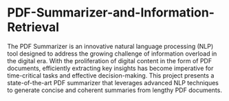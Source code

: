 # PDF-Summarizer-and-Information-Retrieval
The PDF Summarizer is an innovative natural language processing (NLP) tool designed to address the growing challenge of information overload in the digital era.
 With the proliferation of digital content in the form of PDF documents, efficiently extracting key insights has become imperative for time-critical tasks and effective decision-making. 
 This project presents a state-of-the-art PDF summarizer that leverages advanced NLP techniques to generate concise and coherent summaries from lengthy PDF documents.
